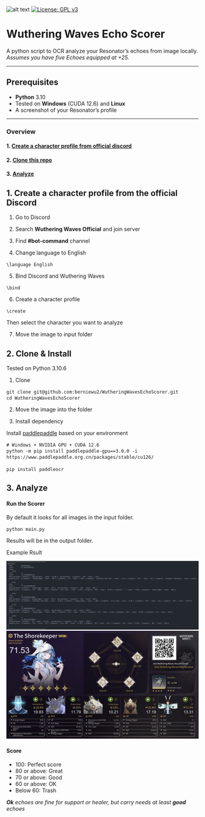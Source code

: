 ![alt text](https://img.shields.io/badge/python-3.10-blue)
[![License: GPL v3](https://img.shields.io/badge/License-GPLv3-blue.svg)](https://www.gnu.org/licenses/gpl-3.0)
# Wuthering Waves Echo Scorer

A python script to OCR analyze your Resonator’s echoes from image locally.\
_Assumes you have five Echoes equipped at +25._

---

## Prerequisites

- **Python** 3.10
- Tested on **Windows** (CUDA 12.6) and **Linux**  
- A screenshot of your Resonator’s profile

---

### Overview

#### 1. [Create a character profile from official discord](#1-create-a-character-profile-from-official-discord)

#### 2. [Clone this repo](#2-clone-this-repo)

#### 3. [Analyze](#3-analyze)

## 1. Create a character profile from the official Discord

1. Go to Discord

2. Search **Wuthering Waves Official** and join server

3. Find **#bot-command** channel

4. Change language to English

```
\language English
```

5. Bind Discord and Wuthering Waves
```
\bind
```
6. Create a character profile
```
\create
```
Then select the character you want to analyze

7. Move the image to input folder

## 2. Clone & Install

Tested on Python 3.10.6

1. Clone
```
git clone git@github.com:berniewu2/WutheringWavesEchoScorer.git
cd WutheringWavesEchoScorer
```
2. Move the image into the folder

3. Install dependency

Install [paddlepaddle](https://www.paddlepaddle.org.cn/en) based on your environment

```
# Windows + NVIDIA GPU + CUDA 12.6
python -m pip install paddlepaddle-gpu==3.0.0 -i https://www.paddlepaddle.org.cn/packages/stable/cu126/

pip install paddleocr
```

## 3. Analyze

#### Run the Scorer
By default it looks for all images in the input folder.
```
python main.py
```
Results will be in the output folder.

Example Rsult

![alt text](img/example_result.png)
![alt text](img/example_img.png)


#### Score

- 100: Perfect score
- 80 or above: Great
- 70 or above: Good
- 60 or above: OK
- Below 60: Trash

***Ok** echoes are fine for support or healer, but carry needs at least **good** echoes*
